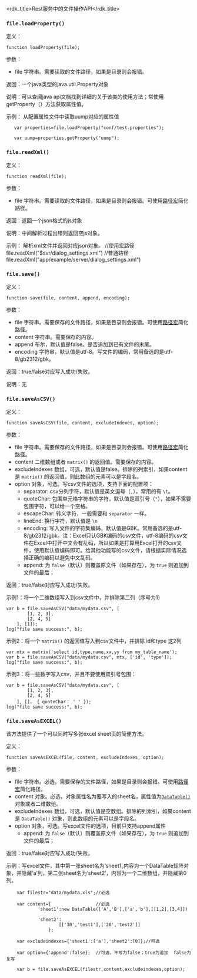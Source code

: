 <rdk_title>Rest服务中的文件操作API</rdk_title>

### `file.loadProperty()` ###

定义：

    function loadProperty(file);

参数：

- file 字符串。需要读取的文件路径，如果是目录则会报错。

返回：一个java类型的java.util.Property对象

说明：可以查阅java api文档找到详细的关于该类的使用方法；常使用getProperty（）方法获取属性值。

示例： 从配置属性文件中读取uump对应的属性值

       var properties=file.loadProperty("conf/test.properties");
  
       var uump=properties.getProperty("uump");
	   
### `file.readXml()` ###

定义：

    function readXml(file);

参数：

- file 字符串。需要读取的文件路径，如果是目录则会报错。可使用[路径宏](relative_path_rule.md)简化路径。

返回：返回一个json格式的js对象

说明：中间解析过程出错则返回空js对象。

示例： 解析xml文件并返回对应json对象。
		//使用宏路径
       file.readXml("$svr/dialog_settings.xml")
        //普通路径
	   file.readXml("app/example/server/dialog_settings.xml")	
        
	   
### `file.save()` ###

定义：

	function save(file, content, append, encoding);

参数：

- file 字符串。需要保存的文件路径，如果是目录则会报错。可使用[路径宏](relative_path_rule.md)简化路径。
- content 字符串。需要保存的内容。
- append 布尔，默认值是false。是否追加到已有文件的末尾。
- encoding 字符串，默认值是utf-8。写文件的编码，常用备选的是utf-8/gb2312/gbk。

返回：true/false对应写入成功/失败。

说明：无

### `file.saveAsCSV()` ###

定义：

	function saveAsCSV(file, content, excludeIndexes, option);

参数：

- file 字符串。需要保存的文件路径，如果是目录则会报错。可使用[路径宏](relative_path_rule.md)简化路径。
- content 二维数组或者 `matrix()` 的返回值。需要保存的内容。
- excludeIndexes 数组，可选，默认值是false。排除的列索引，如果content是 `matrix()` 的返回值，则此数组的元素可以是字段名。
- option 对象，可选。写csv文件的选项，支持下面的配置项：
	- separator: csv分列字符，默认值是英文逗号（`,`），常用的有 `\t`。
	- quoteChar: 包围单元格字符串的字符，默认值是双引号（`"`），如果不需要包围字符，可以给一个空格。
	- escapeChar: 转义字符，一般需要和 `separator` 一样。
	- lineEnd: 换行字符，默认值是 `\n`
	- encoding: 写入文件的字符集编码，默认值是GBK。常用备选的是utf-8/gb2312/gbk。注：Excel只认GBK编码的csv文件，utf-8编码的csv文件在Excel中打开中文会有乱码，所以如果是打算用Excel打开的csv文件，使用默认值编码即可。给其他功能写的csv文件，请根据实际情况选择正确的编码以避免中文乱码。
	- append: 为 `false`（默认）则覆盖原文件（如果存在），为 `true` 则追加到文件的最后；

返回：true/false对应写入成功/失败。

示例1：将一个二维数组写入到csv文件中，并排除第二列（序号为1）

	var b = file.saveAsCSV("data/mydata.csv", [
			[1, 2, 3],
			[2, 4, 5]
		], [1]);
	log("file save success:", b);

示例2：将一个 `matrix()` 的返回值写入到csv文件中，并排除 id和type 这2列

	var mtx = matrix('select id,type,name,xx,yy from my_table_name');
	var b = file.saveAsCSV("data/mydata.csv", mtx, ['id', 'type']);
	log("file save success:", b);

示例3：将一些数字写入csv，并且不要使用双引号包围：

	var b = file.saveAsCSV("data/mydata.csv", [
			[1, 2, 3],
			[2, 4, 5]
		], []， { quoteChar： ' ' });
	log("file save success:", b);


### `file.saveAsEXCEL()` ###

该方法提供了一个可以同时写多张excel sheet页的简便方法。

定义：

	function saveAsEXCEL(file, content, excludeIndexes, option);

参数：

- file 字符串。必选，需要保存的文件路径，如果是目录则会报错。可使用[路径宏](relative_path_rule.md)简化路径。
- content 对象。必选，对象属性名为要写入的sheet名，属性值为[`DataTable()`](service_api.md#dataTable)对象或者二维数组。
- excludeIndexes 数组，可选，默认值是空数组。排除的列索引，如果content是 `DataTable()` 对象，则此数组的元素可以是字段名。
- option 对象，可选。写excel文件的选项，目前只支持append属性
	- append: 为 `false`（默认）则覆盖原文件（如果存在），为 `true` 则追加到文件的最后；

返回：true/false对应写入成功/失败。

示例：写excel文件，其中第一张sheet名为‘sheet1’,内容为一个DataTable矩阵对象，并隐藏‘a’列，第二张sheet名为‘sheet2’，内容为一个二维数组，并隐藏第0列。

 		
		var filestr="data/mydata.xls";//必选

        var content={				  //必选
				'sheet1':new DataTable(['A','B'],['a','b'],[[1,2],[3,4]])
						
                'sheet2':
                   		[['30','test1'],['20','test2']]
					};
         
        var excludeindexes={'sheet1':['a'],'sheet2':[0]};//可选
        
        var option={'append':false};  //可选，不写为false；true为追加  false为复写

        var b = file.saveAsEXCEL(filestr,content,excludeindexes,option);	



